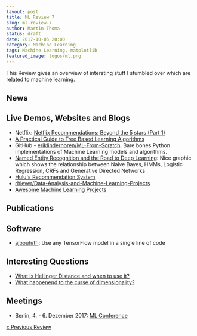 ```yaml
---
layout: post
title: ML Review 7
slug: ml-review-7
author: Martin Thoma
status: draft
date: 2017-10-05 20:00
category: Machine Learning
tags: Machine Learning, matplotlib
featured_image: logos/ml.png
---
```


This Review gives an overview of intersting stuff I stumbled over which are
related to machine learning.


## News

<!-- * Hardware
    * [Inside Volta: The World’s Most Advanced Data Center GPU](https://devblogs.nvidia.com/parallelforall/inside-volta/)
    * [NVIDIA DGX SYSTEMS](https://www.nvidia.com/en-us/data-center/dgx-systems/)
* Core-Software
    * [CUDA 9](https://devblogs.nvidia.com/parallelforall/cuda-9-features-revealed/)
    * [cuDNN 7](https://developer.nvidia.com/cudnn)
    * [Scaling Keras Model Training to Multiple GPUs](https://devblogs.nvidia.com/parallelforall/scaling-keras-training-multiple-gpus/)
* Applications:
    * Facebook: [Transitioning entirely to neural machine translation](https://code.facebook.com/posts/289921871474277/transitioning-entirely-to-neural-machine-translation/)
    * nVidia: [Microsoft Sets New Speech Recognition Record](https://news.developer.nvidia.com/microsoft-sets-new-speech-recognition-record/)
    * nature: [Artificial intelligence identifies plant species for science](http://www.nature.com/news/artificial-intelligence-identifies-plant-species-for-science-1.22442)
    * nVidia: [AI Writes Believable Fake Yelp Reviews](https://news.developer.nvidia.com/ai-writes-believable-fake-yelp-reviews/)
* Other
    * OpenAI: [Robust Adversarial Examples](https://blog.openai.com/robust-adversarial-inputs/)
    * [Where does this hyped news come from? *Facebook shut down AI that invented its own language.*](https://www.reddit.com/r/MachineLearning/comments/6qvbu8/d_where_does_this_hyped_news_come_from_facebook/)
    * Wired: [Machines Taught by Photos Learn a Sexist View of Women](https://www.wired.com/story/machines-taught-by-photos-learn-a-sexist-view-of-women/) -->


## Live Demos, Websites and Blogs

* Netflix: [Netflix Recommendations: Beyond the 5 stars (Part 1)](https://medium.com/netflix-techblog/netflix-recommendations-beyond-the-5-stars-part-1-55838468f429)
* [A Practical Guide to Tree Based Learning Algorithms](https://sadanand-singh.github.io/posts/treebasedmodels/)
* GitHub - [eriklindernoren/ML-From-Scratch](https://github.com/eriklindernoren/ML-From-Scratch). Bare bones Python implementations of Machine Learning models and algorithms.
* [Named Entity Recognition and the Road to Deep Learning](http://nlp.town/blog/ner-and-the-road-to-deep-learning/): Nice graphic which shows the relationship between Naive Bayes, HMMs, Logistic Regression, CRFs and Generative Directed Networks
* [Hulu's Recommendation System](http://tech.hulu.com/blog/2011/09/19/recommendation-system.html)
* [rhiever/Data-Analysis-and-Machine-Learning-Projects](https://github.com/rhiever/Data-Analysis-and-Machine-Learning-Projects)
* [Awesome Machine Learning Projects](https://ml-showcase.com)

## Publications

<!-- e.g. arXiv -->

<!-- * Martin Thoma: [Analysis and Optimization of Convolutional Neural Network Architectures](https://arxiv.org/abs/1707.09725)
* Abhinav Gupta (Google): [Revisiting the Unreasonable Effectiveness of Data](https://research.googleblog.com/2017/07/revisiting-unreasonable-effectiveness.html) -->


## Software

<!-- e.g. Theano, Keras, ... -->

<!-- * [mozilla/DeepSpeech](https://github.com/mozilla/DeepSpeech) (Tensorflow)
* [dennybritz/cnn-text-classification-tf](https://github.com/dennybritz/cnn-text-classification-tf) -->
* [ajbouh/tfi](https://github.com/ajbouh/tfi): Use any TensorFlow model in a single line of code

## Interesting Questions

<!-- For example StackExchange -->

* [What is Hellinger Distance and when to use it?](https://datascience.stackexchange.com/q/22782/8820)
* [What happenend to the curse of dimensionality?](https://www.reddit.com/r/MachineLearning/comments/6xzney/d_what_happenend_to_the_curse_of_dimensionality/)

<!--
## Miscallenious

### Blogs / Websites

* [distill.pub](http://distill.pub/): Some nice articles (e.g. one about t-SNE) -->



## Meetings

* Berlin, 4. - 6. Dezember 2017: [ML Conference](https://mlconference.ai)

<div class="navigation clearfix">
    <div class="alignleft">
        <a href="https://martin-thoma.com/ml-review-6/" rel="prev">« Previous Review</a>
    </div><!--
    <div class="alignright">
        <a href="https://martin-thoma.com/ml-review-8/" rel="next">Next Review »</a>
    </div>-->
</div>
